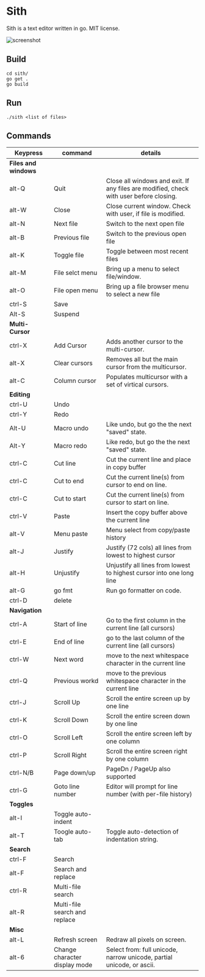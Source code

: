 Sith
====

Sith is a text editor written in go.  MIT license.

![screenshot](http://www.wx13.com/sithscreenshot.png)

Build
-----

	cd sith/
	go get .
	go build

Run
---

	./sith <list of files>

Commands
--------

| Keypress | command         | details
| -------- | -------         | -------
| **Files and windows**
| alt-Q    | Quit            | Close all windows and exit.  If any files are modified, check with user before closing.
| alt-W    | Close           | Close current window.  Check with user, if file is modified.
| alt-N    | Next file       | Switch to the next open file
| alt-B    | Previous file   | Switch to the previous open file
| alt-K    | Toggle file     | Toggle between most recent files
| alt-M    | File selct menu | Bring up a menu to select file/window.
| alt-O    | File open menu  | Bring up a file browser menu to select a new file
| ctrl-S   | Save
| Alt-S    | Suspend
| **Multi-Cursor**
| ctrl-X   | Add Cursor      | Adds another cursor to the multi-cursor.
| alt-X    | Clear cursors   | Removes all but the main cursor from the multicursor.
| alt-C    | Column cursor   | Populates multicursor with a set of virtical cursors.
| **Editing**
| ctrl-U   | Undo
| ctrl-Y   | Redo
| Alt-U    | Macro undo      | Like undo, but go the the next "saved" state.
| Alt-Y    | Macro redo      | Like redo, but go the the next "saved" state.
| ctrl-C   | Cut line        | Cut the current line and place in copy buffer
| ctrl-C   | Cut to end      | Cut the current line(s) from cursor to end on line.
| ctrl-C   | Cut to start    | Cut the current line(s) from cursor to start on line.
| ctrl-V   | Paste           | Insert the copy buffer above the current line
| alt-V    | Menu paste      | Menu select from copy/paste history
| alt-J    | Justify         | Justify (72 cols) all lines from lowest to highest cursor
| alt-H    | Unjustify       | Unjustify all lines from lowest to highest cursor into one long line
| alt-G    | go fmt          | Run go formatter on code.
| ctrl-D   | delete
| **Navigation**
| ctrl-A   | Start of line   | Go to the first column in the current line (all cursors)
| ctrl-E   | End of line     | go to the last column of the current line (all cursors)
| ctrl-W   | Next word       | move to the next whitespace character in the current line
| ctrl-Q   | Previous workd  | move to the previous whitespace character in the current line
| ctrl-J   | Scroll Up       | Scroll the entire screen up by one line
| ctrl-K   | Scroll Down     | Scroll the entire screen down by one line
| ctrl-O   | Scroll Left     | Scroll the entire screen left by one column
| ctrl-P   | Scroll Right    | Scroll the entire screen right by one column
| ctrl-N/B | Page down/up    | PageDn / PageUp also supported
| ctrl-G   | Goto line number| Editor will prompt for line number (with per-file history)
| **Toggles**
| alt-I    | Toggle auto-indent
| alt-T    | Toogle auto-tab | Toggle auto-detection of indentation string.
| **Search**
| ctrl-F   | Search
| alt-F    | Search and replace
| ctrl-R   | Multi-file search
| alt-R    | Multi-file search and replace
| **Misc**
| alt-L    | Refresh screen  | Redraw all pixels on screen.
| alt-6    | Change character display mode  | Select from: full unicode, narrow unicode, partial unicode, or ascii.
